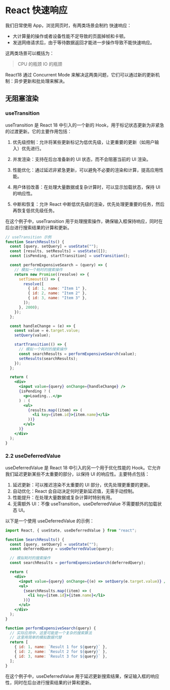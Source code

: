 # React 快速响应

我们日常使用 App，浏览网页时，有两类场景会制约 快速响应：

- 大计算量的操作或者设备性能不足导致的页面掉帧和卡顿。
- 发送网络请求后，由于等待数据返回才能进一步操作导致不能快速响应。

这两类场景可以概括为：

> CPU 的瓶颈
> IO 的瓶颈

React18 通过 Concurrent Mode 来解决这两类问题，它们可以通过新的更新机制：异步更新和批处理来解决。

## 无阻塞渲染

### useTransition

useTransition 是 React 18 中引入的一个新的 Hook，用于标记状态更新为非紧急的过渡更新。它的主要作用包括：

1. 优先级控制：允许将某些更新标记为低优先级，让更重要的更新（如用户输入）优先进行。

2. 并发渲染：支持在后台准备新的 UI 状态，而不会阻塞当前的 UI 渲染。

3. 性能优化：通过延迟非紧急更新，可以避免不必要的渲染和计算，提高应用性能。

4. 用户体验改善：在处理大量数据或复杂计算时，可以显示加载状态，保持 UI 的响应性。

5. 中断和恢复：允许 React 中断低优先级的渲染，优先处理更重要的任务，然后再恢复低优先级任务。

在这个例子中，useTransition 用于处理搜索操作，确保输入框保持响应，同时在后台进行搜索结果的计算和更新。

```jsx
// useTransition 示例
function SearchResults() {
  const [query, setQuery] = useState("");
  const [results, setResults] = useState([]);
  const [isPending, startTransition] = useTransition();

  const performExpensiveSearch = (query) => {
    // 模拟一个耗时的搜索操作
    return new Promise((resolve) => {
      setTimeout(() => {
        resolve([
          { id: 1, name: "Item 1" },
          { id: 2, name: "Item 2" },
          { id: 3, name: "Item 3" },
        ]);
      }, 2000);
    });
  };

  const handleChange = (e) => {
    const value = e.target.value;
    setQuery(value);

    startTransition(() => {
      // 模拟一个耗时的搜索操作
      const searchResults = performExpensiveSearch(value);
      setResults(searchResults);
    });
  };

  return (
    <div>
      <input value={query} onChange={handleChange} />
      {isPending ? (
        <p>Loading...</p>
      ) : (
        <ul>
          {results.map((item) => (
            <li key={item.id}>{item.name}</li>
          ))}
        </ul>
      )}
    </div>
  );
}
```

### 2.2 useDeferredValue

useDeferredValue 是 React 18 中引入的另一个用于优化性能的 Hook。它允许我们延迟更新某些不太重要的部分，以保持 UI 的响应性。主要特点包括：

1. 延迟更新：可以推迟渲染不太重要的 UI 部分，优先处理更重要的更新。
2. 自动优化：React 会自动决定何时更新延迟值，无需手动控制。
3. 性能提升：在处理大量数据或复杂计算时特别有用。
4. 无需额外 UI：不像 useTransition，useDeferredValue 不需要额外的加载状态 UI。

以下是一个使用 useDeferredValue 的示例：

```jsx
import React, { useState, useDeferredValue } from "react";

function SearchResults() {
  const [query, setQuery] = useState("");
  const deferredQuery = useDeferredValue(query);

  // 模拟耗时的搜索操作
  const searchResults = performExpensiveSearch(deferredQuery);

  return (
    <div>
      <input value={query} onChange={(e) => setQuery(e.target.value)} />
      <ul>
        {searchResults.map((item) => (
          <li key={item.id}>{item.name}</li>
        ))}
      </ul>
    </div>
  );
}

function performExpensiveSearch(query) {
  // 实际应用中，这里可能是一个复杂的搜索算法
  // 这里用简单的模拟数据代替
  return [
    { id: 1, name: `Result 1 for ${query}` },
    { id: 2, name: `Result 2 for ${query}` },
    { id: 3, name: `Result 3 for ${query}` },
  ];
}
```

在这个例子中，useDeferredValue 用于延迟更新搜索结果，保证输入框的响应性，同时在后台进行搜索结果的计算和更新。
